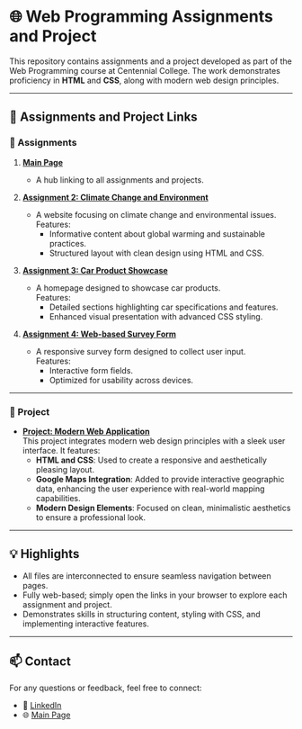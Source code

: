 # 🌐 Web Programming Assignments and Project

This repository contains assignments and a project developed as part of the Web Programming course at Centennial College. The work demonstrates proficiency in **HTML** and **CSS**, along with modern web design principles.

---

## 📂 Assignments and Project Links

### 📝 Assignments
1. **[Main Page](http://studentweb.cencol.ca/jlee661/)**  
   - A hub linking to all assignments and projects.

2. **[Assignment 2: Climate Change and Environment](http://studentweb.cencol.ca/jlee661/assignment2/assignment2.html)**  
   - A website focusing on climate change and environmental issues.  
     Features:
     - Informative content about global warming and sustainable practices.
     - Structured layout with clean design using HTML and CSS.

3. **[Assignment 3: Car Product Showcase](http://studentweb.cencol.ca/jlee661/assignment3/assignment3.html)**  
   - A homepage designed to showcase car products.  
     Features:
     - Detailed sections highlighting car specifications and features.
     - Enhanced visual presentation with advanced CSS styling.

4. **[Assignment 4: Web-based Survey Form](http://studentweb.cencol.ca/jlee661/assignment4/assignment4.html)**  
   - A responsive survey form designed to collect user input.  
     Features:
     - Interactive form fields.
     - Optimized for usability across devices.

---

### 🌟 Project
- **[Project: Modern Web Application](http://studentweb.cencol.ca/jlee661/project/index.html)**  
   This project integrates modern web design principles with a sleek user interface. It features:
   - **HTML and CSS**: Used to create a responsive and aesthetically pleasing layout.
   - **Google Maps Integration**: Added to provide interactive geographic data, enhancing the user experience with real-world mapping capabilities.
   - **Modern Design Elements**: Focused on clean, minimalistic aesthetics to ensure a professional look.

---

## 💡 Highlights
- All files are interconnected to ensure seamless navigation between pages.
- Fully web-based; simply open the links in your browser to explore each assignment and project.
- Demonstrates skills in structuring content, styling with CSS, and implementing interactive features.

---

## 📫 Contact
For any questions or feedback, feel free to connect:
- 💼 [LinkedIn](https://www.linkedin.com/in/eddie-lee-7b7271229/)
- 🌐 [Main Page](http://studentweb.cencol.ca/jlee661/)
